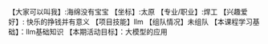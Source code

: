 【大家可以叫我】:海绵没有宝宝
【坐标】:太原
【专业/职业】:焊工
【兴趣爱好】: 快乐的挣钱并有意义
【项目技能】llm
【组队情况】未组队
【本课程学习基础】：llm基础知识
【本期活动目标】：大模型的应用
